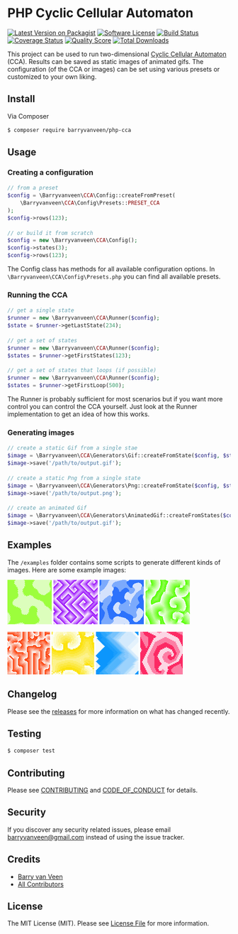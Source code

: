 # PHP Cyclic Cellular Automaton

[![Latest Version on Packagist][ico-version]][link-packagist]
[![Software License][ico-license]](LICENSE.md)
[![Build Status][ico-travis]][link-travis]
[![Coverage Status][ico-scrutinizer]][link-scrutinizer]
[![Quality Score][ico-code-quality]][link-code-quality]
[![Total Downloads][ico-downloads]][link-downloads]


This project can be used to run two-dimensional [Cyclic Cellular Automaton](https://en.wikipedia.org/wiki/Cyclic_cellular_automaton) (CCA). Results can be saved as static images of animated gifs.  The configuration (of the CCA or images) can be set using various presets or customized to your own liking. 

## Install

Via Composer

``` bash
$ composer require barryvanveen/php-cca
```

## Usage

### Creating a configuration

``` php
// from a preset
$config = \Barryvanveen\CCA\Config::createFromPreset(
    \Barryvanveen\CCA\Config\Presets::PRESET_CCA
);
$config->rows(123);
 
// or build it from scratch
$config = new \Barryvanveen\CCA\Config();
$config->states(3);
$config->rows(123);
```

The Config class has methods for all available configuration options. In `\Barryvanveen\CCA\Config\Presets.php` you can find all available presets.

### Running the CCA 

```php
// get a single state
$runner = new \Barryvanveen\CCA\Runner($config);
$state = $runner->getLastState(234);
 
// get a set of states
$runner = new \Barryvanveen\CCA\Runner($config);
$states = $runner->getFirstStates(123);
 
// get a set of states that loops (if possible)
$runner = new \Barryvanveen\CCA\Runner($config);
$states = $runner->getFirstLoop(500);  
```

The Runner is probably sufficient for most scenarios but if you want more control you can control the CCA yourself. Just look at the Runner implementation to get an idea of how this works.

### Generating images

```php
// create a static Gif from a single stae
$image = \Barryvanveen\CCA\Generators\Gif::createFromState($config, $state);
$image->save('/path/to/output.gif');
 
// create a static Png from a single state
$image = \Barryvanveen\CCA\Generators\Png::createFromState($config, $state);
$image->save('/path/to/output.png');
 
// create an animated Gif
$image = \Barryvanveen\CCA\Generators\AnimatedGif::createFromStates($config, $states);
$image->save('/path/to/output.gif');
```

## Examples

The `/examples` folder contains some scripts to generate different kinds of images. Here are some example images:

![static gif from amoeba preset](examples/output/green-amoeba.gif?raw=true "Amoeba preset")
![static gif from cca preset](examples/output/purple-cca.gif?raw=true "CCA preset")
![static gif from lavalamp preset](examples/output/blue-lavalamp.gif?raw=true "Lavalamp preset")
![static gif from cyclic spirals preset](examples/output/green-cyclic-spirals.gif?raw=true "Cyclic spirals preset")

![animated gif from squarish spirals preset](/examples/output/red-looping-squarish-spirals.gif?raw=true "Looping squarish spirals preset")
![animated looping gif from cyclic spirals preset](/examples/output/yellow-looping-cyclic-spirals.gif?raw=true "Looping cyclic spirals preset")
![animated looping gif from cca preset](/examples/output/blue-looping-cca.gif?raw=true "Looping CCA preset")
![animated looping gif from 313 preset](/examples/output/pink-looping-313.gif?raw=true "Looping 313 preset")

## Changelog

Please see the [releases](releases) for more information on what has changed recently.

## Testing

``` bash
$ composer test
```

## Contributing

Please see [CONTRIBUTING](CONTRIBUTING.md) and [CODE_OF_CONDUCT](CODE_OF_CONDUCT.md) for details.

## Security

If you discover any security related issues, please email barryvanveen@gmail.com instead of using the issue tracker.

## Credits

- [Barry van Veen][link-author]
- [All Contributors][link-contributors]

## License

The MIT License (MIT). Please see [License File](LICENSE.md) for more information.

[ico-version]: https://img.shields.io/packagist/v/barryvanveen/php-cca.svg?style=flat-square
[ico-license]: https://img.shields.io/badge/license-MIT-brightgreen.svg?style=flat-square
[ico-travis]: https://img.shields.io/travis/barryvanveen/php-cca/master.svg?style=flat-square
[ico-scrutinizer]: https://img.shields.io/scrutinizer/coverage/g/barryvanveen/php-cca.svg?style=flat-square
[ico-code-quality]: https://img.shields.io/scrutinizer/g/barryvanveen/php-cca.svg?style=flat-square
[ico-downloads]: https://img.shields.io/packagist/dt/barryvanveen/php-cca.svg?style=flat-square

[link-packagist]: https://packagist.org/packages/barryvanveen/php-cca
[link-travis]: https://travis-ci.org/barryvanveen/php-cca
[link-scrutinizer]: https://scrutinizer-ci.com/g/barryvanveen/php-cca/code-structure
[link-code-quality]: https://scrutinizer-ci.com/g/barryvanveen/php-cca
[link-downloads]: https://packagist.org/packages/barryvanveen/php-cca
[link-author]: https://github.com/barryvanveen
[link-contributors]: ../../contributors
